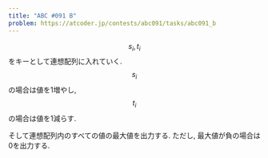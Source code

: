 ```yaml
---
title: "ABC #091 B"
problem: https://atcoder.jp/contests/abc091/tasks/abc091_b
---
```

$$ s_i, t_i $$ をキーとして連想配列に入れていく. $$ s_i $$ の場合は値を1増やし, $$ t_i $$ の場合は値を1減らす.

そして連想配列内のすべての値の最大値を出力する. ただし, 最大値が負の場合は0を出力する.
